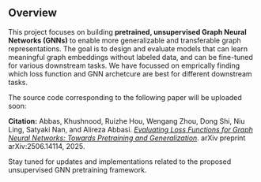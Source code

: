 ## Overview

This project focuses on building **pretrained, unsupervised Graph Neural Networks (GNNs)** to enable more generalizable and transferable graph representations. The goal is to design and evaluate models that can learn meaningful graph embeddings without labeled data, and can be fine-tuned for various downstream tasks. We have focussed on emprically finding which loss function and GNN archetcure are best for different downstream tasks.

The source code corresponding to the following paper will be uploaded soon:

**Citation:**
Abbas, Khushnood, Ruizhe Hou, Wengang Zhou, Dong Shi, Niu Ling, Satyaki Nan, and Alireza Abbasi.
[*Evaluating Loss Functions for Graph Neural Networks: Towards Pretraining and Generalization*](https://www.arxiv.org/abs/2506.14114). arXiv preprint arXiv:2506.14114, 2025.

Stay tuned for updates and implementations related to the proposed unsupervised GNN pretraining framework.
